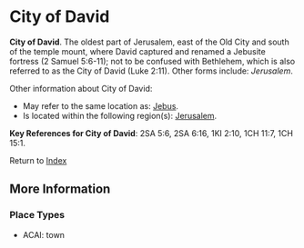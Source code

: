 # City of David
**City of David**. 
The oldest part of Jerusalem, east of the Old City and south of the temple mount, where David captured and renamed a Jebusite fortress (2 Samuel 5:6-11); not to be confused with Bethlehem, which is also referred to as the City of David (Luke 2:11). 
Other forms include: 
*Jerusalem*. 




Other information about City of David:


* May refer to the same location as: 
[Jebus](Jebus.md). 
* Is located within the following region(s): 
[Jerusalem](Jerusalem.md). 




**Key References for City of David**: 
2SA 5:6, 2SA 6:16, 1KI 2:10, 1CH 11:7, 1CH 15:1. 






Return to [Index](00-Index.md)

## More Information

### Place Types

* ACAI: town




